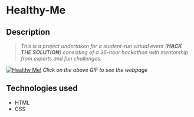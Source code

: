 # Healthy-Me
## Description
> _This is a project undertaken for a student-run virtual event (**HACK THE SOLUTION**) consisting of a 36-hour hackathon with mentorship from experts and fun challenges._


[![Healthy Me!](https://github.com/S07K/Healthy-Me/blob/master/Healthy%20Me.gif?raw=true)](https://vaibhavgupta05.github.io/Healthy-Me/)
*Click on the above GIF to see the webpage*
## Technologies used
- HTML
- CSS
